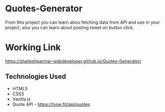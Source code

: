 ﻿# Quotes-Generator
 
 From this project you can learn abou fetching data from API and use in your project, also you can learn about posting tweet on button click.

# Working Link

https://shaileshparmar-webdeveloper.github.io/Quotes-Generator/

 ## Technologies Used
+ HTML5
+ CSS3
+ Vanilla js
+ Quote API - https://type.fit/api/quotes
